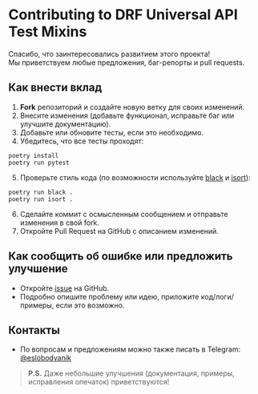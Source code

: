# Contributing to DRF Universal API Test Mixins

Спасибо, что заинтересовались развитием этого проекта!  
Мы приветствуем любые предложения, баг-репорты и pull requests.

## Как внести вклад

1. **Fork** репозиторий и создайте новую ветку для своих изменений.
2. Внесите изменения (добавьте функционал, исправьте баг или улучшите документацию).
3. Добавьте или обновите тесты, если это необходимо.
4. Убедитесь, что все тесты проходят:

```
poetry install
poetry run pytest
```

5. Проверьте стиль кода (по возможности используйте [black](https://github.com/psf/black) и [isort](https://github.com/PyCQA/isort)):

```
poetry run black .
poetry run isort .
```

6. Сделайте коммит с осмысленным сообщением и отправьте изменения в свой fork.
7. Откройте Pull Request на GitHub с описанием изменений.

## Как сообщить об ошибке или предложить улучшение

- Откройте [issue](https://github.com/Altair788/drf-universal-api-test-mixins/issues) на GitHub.
- Подробно опишите проблему или идею, приложите код/логи/примеры, если это возможно.

## Контакты

- По вопросам и предложениям можно также писать в Telegram: [@eslobodyanik](https://t.me/eslobodyanik)

> **P.S.** Даже небольшие улучшения (документация, примеры, исправления опечаток) приветствуются!